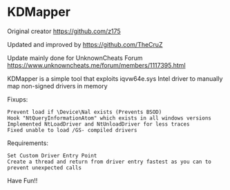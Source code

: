 # KDMapper

Original creator https://github.com/z175

Updated and improved by https://github.com/TheCruZ

Update mainly done for UnknownCheats Forum https://www.unknowncheats.me/forum/members/1117395.html

KDMapper is a simple tool that exploits iqvw64e.sys Intel driver to manually map non-signed drivers in memory

Fixups:

    Prevent load if \Device\Nal exists (Prevents BSOD)
    Hook "NtQueryInformationAtom" which exists in all windows versions
    Implemented NtLoadDriver and NtUnloadDriver for less traces
    Fixed unable to load /GS- compiled drivers

Requirements:

    Set Custom Driver Entry Point
    Create a thread and return from driver entry fastest as you can to prevent unexpected calls

Have Fun!!
